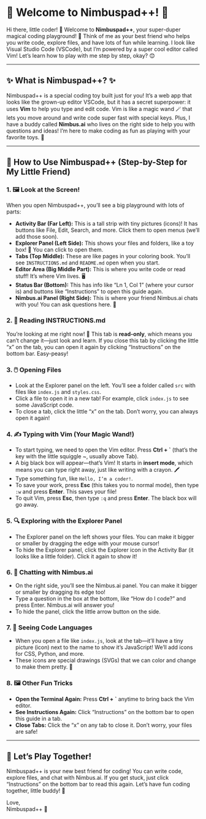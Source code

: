 # 🌟 Welcome to Nimbuspad++! 🌟

Hi there, little coder! 👶 Welcome to **Nimbuspad++**, your super-duper magical coding playground! 🎉 Think of me as your best friend who helps you write code, explore files, and have lots of fun while learning. I look like Visual Studio Code (VSCode), but I’m powered by a super cool editor called Vim! Let’s learn how to play with me step by step, okay? 😊

---

## ✨ What is Nimbuspad++? ✨
Nimbuspad++ is a special coding toy built just for you! It’s a web app that looks like the grown-up editor VSCode, but it has a secret superpower: it uses **Vim** to help you type and edit code. Vim is like a magic wand 🪄 that lets you move around and write code super fast with special keys. Plus, I have a buddy called **Nimbus.ai** who lives on the right side to help you with questions and ideas! I’m here to make coding as fun as playing with your favorite toys. 🚀

---

## 🍼 How to Use Nimbuspad++ (Step-by-Step for My Little Friend)

### 1. 🖼️ Look at the Screen!
When you open Nimbuspad++, you’ll see a big playground with lots of parts:
- **Activity Bar (Far Left):** This is a tall strip with tiny pictures (icons)! It has buttons like File, Edit, Search, and more. Click them to open menus (we’ll add those soon).
- **Explorer Panel (Left Side):** This shows your files and folders, like a toy box! 📁 You can click to open them.
- **Tabs (Top Middle):** These are like pages in your coloring book. You’ll see `INSTRUCTIONS.md` and `README.md` open when you start.
- **Editor Area (Big Middle Part):** This is where you write code or read stuff! It’s where Vim lives. 🖥️
- **Status Bar (Bottom):** This has info like “Ln 1, Col 1” (where your cursor is) and buttons like “Instructions” to open this guide again.
- **Nimbus.ai Panel (Right Side):** This is where your friend Nimbus.ai chats with you! You can ask questions here. 💬

### 2. 📖 Reading INSTRUCTIONS.md
You’re looking at me right now! 🎉 This tab is **read-only**, which means you can’t change it—just look and learn. If you close this tab by clicking the little “x” on the tab, you can open it again by clicking “Instructions” on the bottom bar. Easy-peasy!

### 3. 🖱️ Opening Files
- Look at the Explorer panel on the left. You’ll see a folder called `src` with files like `index.js` and `styles.css`.
- Click a file to open it in a new tab! For example, click `index.js` to see some JavaScript code.
- To close a tab, click the little “x” on the tab. Don’t worry, you can always open it again!

### 4. ✍️ Typing with Vim (Your Magic Wand!)
- To start typing, we need to open the Vim editor. Press **Ctrl + `** (that’s the key with the little squiggle ~, usually above Tab).
- A big black box will appear—that’s Vim! It starts in **insert mode**, which means you can type right away, just like writing with a crayon. 🖍️
- Type something fun, like `Hello, I’m a coder!`.
- To save your work, press **Esc** (this takes you to normal mode), then type `:w` and press **Enter**. This saves your file!
- To quit Vim, press **Esc**, then type `:q` and press **Enter**. The black box will go away.

### 5. 🔍 Exploring with the Explorer Panel
- The Explorer panel on the left shows your files. You can make it bigger or smaller by dragging the edge with your mouse cursor!
- To hide the Explorer panel, click the Explorer icon in the Activity Bar (it looks like a little folder). Click it again to show it!

### 6. 💬 Chatting with Nimbus.ai
- On the right side, you’ll see the Nimbus.ai panel. You can make it bigger or smaller by dragging its edge too!
- Type a question in the box at the bottom, like “How do I code?” and press Enter. Nimbus.ai will answer you!
- To hide the panel, click the little arrow button on the side.

### 7. 🎨 Seeing Code Languages
- When you open a file like `index.js`, look at the tab—it’ll have a tiny picture (icon) next to the name to show it’s JavaScript! We’ll add icons for CSS, Python, and more.
- These icons are special drawings (SVGs) that we can color and change to make them pretty. 🌈

### 8. 🖼️ Other Fun Tricks
- **Open the Terminal Again:** Press **Ctrl + `** anytime to bring back the Vim editor.
- **See Instructions Again:** Click “Instructions” on the bottom bar to open this guide in a tab.
- **Close Tabs:** Click the “x” on any tab to close it. Don’t worry, your files are safe!

---

## 🧸 Let’s Play Together!
Nimbuspad++ is your new best friend for coding! You can write code, explore files, and chat with Nimbus.ai. If you get stuck, just click “Instructions” on the bottom bar to read this again. Let’s have fun coding together, little buddy! 🎈

Love,  
Nimbuspad++ 💜
